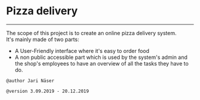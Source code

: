 # Pizza delivery
---
The scope of this project is to create an online pizza delivery system.<br>
It's mainly made of two parts:

* A User-Friendly interface where it's easy to order food
* A non public accessible part which is used by the system's admin and the shop's employees to have an overview of all the tasks they have to do. 


```
@author Jari Näser

@version 3.09.2019 - 20.12.2019
```
